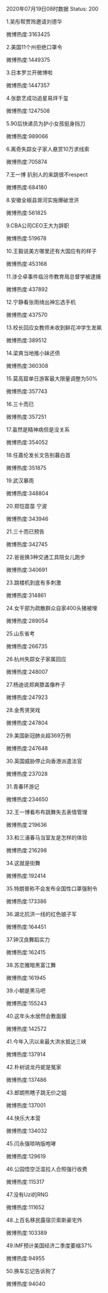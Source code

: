 2020年07月19日08时数据
Status: 200

1.吴彤帮贾玲邀请刘德华

微博热度:3163425

2.美国11个州拒绝口罩令

微博热度:1449375

3.日本罗兰开微博啦

微博热度:1447357

4.张歆艺成功追星易烊千玺

微博热度:1247508

5.90后快递员为护小女孩挺身挡刀

微博热度:989066

6.离奇失踪女子家人悬赏10万求线索

微博热度:705874

7.王一博 扒别人的来跳很不respect

微博热度:684180

8.安徽全椒县滁河实施爆破泄洪

微博热度:561825

9.CBA公司CEO王大为辞职

微博热度:519678

10.王毅说美方哪里还有大国应有的样子

微博热度:453168

11.涉仝卓事件临汾市教育局总督学被逮捕

微博热度:437892

12.宁静看张雨绮出神忘选手机

微博热度:437570

13.校长回应女教师未收到鲜花冲学生发飙

微博热度:389512

14.梁爽当地推小妹还债

微博热度:360308

15.莫高窟单日游客最大限量调整为50%

微博热度:357743

16.三十而已

微博热度:357251

17.虽然是精神病但是没关系

微博热度:354052

18.任嘉伦发长文告别暮白首

微博热度:351875

19.武汉暴雨

微博热度:348804

20.郑恺苗苗 宁波

微博热度:343946

21.三十而已预告

微博热度:342745

22.爸爸换3种交通工具陪女儿跑步

微博热度:340691

23.跳楼机到底有多刺激

微博热度:314861

24.女干部为疏散群众自家400头猪被埋

微博热度:289054

25.山东省考

微博热度:266735

26.杭州失踪女子家属回应

微博热度:248007

27.杨迪说郑爽膝盖像杵子

微博热度:247923

28.金秀贤哭戏

微博热度:247804

29.美国新冠肺炎超369万例

微博热度:247648

30.英国威胁停止向香港派遣法官

微博热度:237028

31.青春环游记

微博热度:234650

32.王一博看布布跳舞失去表情管理

微博热度:219636

33.和三浦春马当室友是怎样的体验

微博热度:216298

34.这就是街舞

微博热度:192414

35.特朗普称不会发布全国性口罩强制令

微博热度:173386

36.湖北抗洪一线的红色娘子军

微博热度:164451

37.钟汉良舞蹈实力

微博热度:162415

38.苏恋雅暗黑富江舞

微博热度:161945

39.小朝是黑马吧

微博热度:155243

40.这年头水居然会敷面膜

微博热度:142572

41.今年入汛以来最大洪水抵达三峡

微博热度:137914

42.朴树说龙丹妮是冤家

微博热度:137486

43.郎朗熊瞎子跳无价之姐

微博热度:137001

44.快乐大本营

微博热度:134032

45.闫永强唢呐版咆哮

微博热度:129619

46.公园悟空泛滥拉人合照强行收费

微博热度:115317

47.没有Uzi的RNG

微博热度:111652

48.上百名移民露宿贝索斯豪宅外

微博热度:103389

49.IMF预计美国经济二季度萎缩37%

微博热度:94955

50.换车忘记告诉狗了

微博热度:94040

